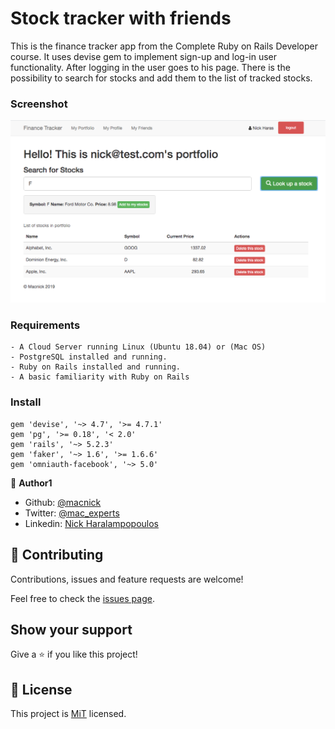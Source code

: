 # Stock tracker with friends

This is the finance tracker app from the Complete Ruby on Rails Developer course. It uses devise gem to implement sign-up and log-in user functionality. After logging in the user goes to his page. There is the possibility to search for stocks and add them to the list of tracked stocks.

### Screenshot

![screenshot](app/assets/images/screenshot.png)

### Requirements

```
- A Cloud Server running Linux (Ubuntu 18.04) or (Mac OS)
- PostgreSQL installed and running.
- Ruby on Rails installed and running.
- A basic familiarity with Ruby on Rails

```

### Install

```
gem 'devise', '~> 4.7', '>= 4.7.1'
gem 'pg', '>= 0.18', '< 2.0'
gem 'rails', '~> 5.2.3'
gem 'faker', '~> 1.6', '>= 1.6.6'
gem 'omniauth-facebook', '~> 5.0'
```

👤 **Author1**

- Github: [@macnick](https://github.com/macnick)
- Twitter: [@mac_experts](https://twitter.com/mac_experts)
- Linkedin: [Nick Haralampopoulos](https://www.linkedin.com/in/nick-haralampopoulos-26a55412a/)

## 🤝 Contributing

Contributions, issues and feature requests are welcome!

Feel free to check the [issues page](https://github.com/macnick/facebook-clone/issues).

## Show your support

Give a ⭐️ if you like this project!

## 📝 License

This project is [MiT](LICENSE) licensed.

